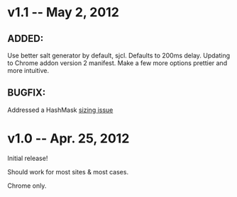 
# v1.1 -- May 2, 2012

## ADDED:

Use better salt generator by default, sjcl.
Defaults to 200ms delay.
Updating to Chrome addon version 2 manifest.
Make a few more options prettier and more intuitive.

## BUGFIX: 

Addressed a HashMask [sizing issue](https://github.com/wyantb/HashMask/issues/26)

# v1.0 -- Apr. 25, 2012

Initial release!

Should work for most sites & most cases.

Chrome only.
